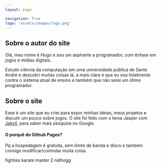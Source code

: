 ```yaml
---
layout: page

navigation: True
logo: 'assets/images/logo.png'
---
```


## Sobre o autor do site

Olá, meu nome é Hugo e sou um aspirante a programador, com ênfase em jogos e mídias digitais.

Estudo ciência da computação em uma universidade pública de Santo André e descobri muitas coisas lá, a mais clara é que eu sou totalmente contra o sistema atual de ensino e também que não serei um ótimo programador.

## Sobre o site

Esse é um site que eu criei para expor minhas ideias, meus projetos e discutir um pouco sobre jogos. O site foi feito com o tema Jasper com [Jekyll](http://lmgtfy.com/?q=%22o+que+%C3%A9+jekyll%22), para saber mais pesquise no Google.

#### O porquê do Github Pages?

Pq a hospedagem é gratuita, sem limite de banda e disco e também consigo modificar/controlar muita coisa.

fighties
karate master 2
nidhogg
